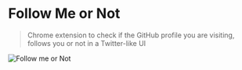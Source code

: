 # Follow Me or Not

> Chrome extension to check if the GitHub profile you are visiting, follows you or not in a Twitter-like UI

![Follow me or Not](https://raw.githubusercontent.com/mkstn/follow-me-or-not/master/assets/images/Screenshot%20from%202016-08-14%2003%3A07%3A39.png)
